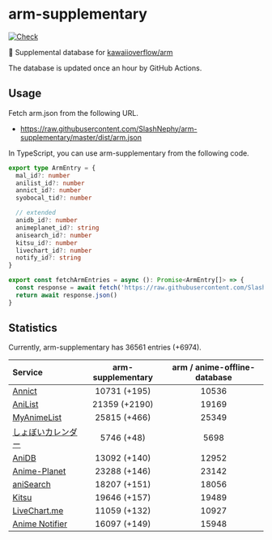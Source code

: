 # arm-supplementary

[![Check](https://github.com/SlashNephy/arm-supplementary/actions/workflows/check-node.yml/badge.svg)](https://github.com/SlashNephy/arm-supplementary/actions/workflows/check-node.yml)

💊 Supplemental database for [kawaiioverflow/arm](https://github.com/kawaiioverflow/arm)

The database is updated once an hour by GitHub Actions.

## Usage

Fetch arm.json from the following URL.

- https://raw.githubusercontent.com/SlashNephy/arm-supplementary/master/dist/arm.json

In TypeScript, you can use arm-supplementary from the following code.

```TypeScript
export type ArmEntry = {
  mal_id?: number
  anilist_id?: number
  annict_id?: number
  syobocal_tid?: number

  // extended
  anidb_id?: number
  animeplanet_id?: string
  anisearch_id?: number
  kitsu_id?: number
  livechart_id?: number
  notify_id?: string
}

export const fetchArmEntries = async (): Promise<ArmEntry[]> => {
  const response = await fetch('https://raw.githubusercontent.com/SlashNephy/arm-supplementary/master/dist/arm.json')
  return await response.json()
}
```

## Statistics

Currently, arm-supplementary has 36561 entries (+6974).

| Service                                     | arm-supplementary | arm / anime-offline-database |
| :------------------------------------------ | :---------------: | :--------------------------: |
| [Annict](https://annict.com)                |   10731 (+195)    |            10536             |
| [AniList](https://anilist.co)               |   21359 (+2190)   |            19169             |
| [MyAnimeList](https://myanimelist.net)      |   25815 (+466)    |            25349             |
| [しょぼいカレンダー](https://cal.syoboi.jp) |    5746 (+48)     |             5698             |
| [AniDB](https://anidb.net)                  |   13092 (+140)    |            12952             |
| [Anime-Planet](https://anime-planet.com)    |   23288 (+146)    |            23142             |
| [aniSearch](https://anisearch.com)          |   18207 (+151)    |            18056             |
| [Kitsu](https://kitsu.io)                   |   19646 (+157)    |            19489             |
| [LiveChart.me](https://livechart.me)        |   11059 (+132)    |            10927             |
| [Anime Notifier](https://notify.moe)        |   16097 (+149)    |            15948             |
